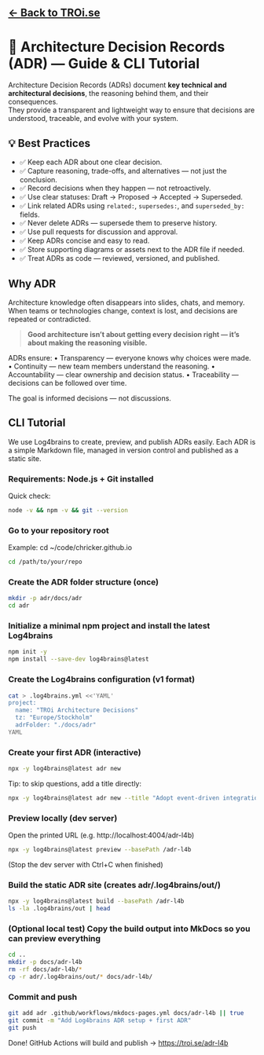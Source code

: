 [← Back to TROi.se](https://troi.se)
---

# 🧭 Architecture Decision Records (ADR) — Guide & CLI Tutorial

Architecture Decision Records (ADRs) document **key technical and architectural decisions**, the reasoning behind them, and their consequences.  
They provide a transparent and lightweight way to ensure that decisions are understood, traceable, and evolve with your system.

## 💡 Best Practices

- ✅ Keep each ADR about one clear decision.  
- ✅ Capture reasoning, trade-offs, and alternatives — not just the conclusion.  
- ✅ Record decisions when they happen — not retroactively.  
- ✅ Use clear statuses: Draft → Proposed → Accepted → Superseded.  
- ✅ Link related ADRs using `related:`, `supersedes:`, and `superseded_by:` fields.  
- ✅ Never delete ADRs — supersede them to preserve history.  
- ✅ Use pull requests for discussion and approval.  
- ✅ Keep ADRs concise and easy to read.  
- ✅ Store supporting diagrams or assets next to the ADR file if needed.  
- ✅ Treat ADRs as code — reviewed, versioned, and published.  

## Why ADR
Architecture knowledge often disappears into slides, chats, and memory. 
When teams or technologies change, context is lost, and decisions are repeated or contradicted.

> **Good architecture isn’t about getting every decision right — it’s about making the reasoning visible.**

ADRs ensure:
• Transparency — everyone knows why choices were made.
• Continuity — new team members understand the reasoning.
• Accountability — clear ownership and decision status.
• Traceability — decisions can be followed over time.

The goal is informed decisions — not discussions.

## CLI Tutorial
We use Log4brains to create, preview, and publish ADRs easily.
Each ADR is a simple Markdown file, managed in version control and published as a static site.

### Requirements: Node.js + Git installed
Quick check:
```bash
node -v && npm -v && git --version
```
### Go to your repository root
Example: cd ~/code/chricker.github.io
```bash
cd /path/to/your/repo
```

### Create the ADR folder structure (once)
```bash
mkdir -p adr/docs/adr
cd adr
```
### Initialize a minimal npm project and install the latest Log4brains
```bash
npm init -y
npm install --save-dev log4brains@latest
```
### Create the Log4brains configuration (v1 format)
```bash
cat > .log4brains.yml <<'YAML'
project:
  name: "TROi Architecture Decisions"
  tz: "Europe/Stockholm"
  adrFolder: "./docs/adr"
YAML
```
### Create your first ADR (interactive)
```bash
npx -y log4brains@latest adr new
```
 Tip: to skip questions, add a title directly:
 ```bash
 npx -y log4brains@latest adr new --title "Adopt event-driven integration"
```
### Preview locally (dev server)
Open the printed URL (e.g. http://localhost:4004/adr-l4b)
```bash
npx -y log4brains@latest preview --basePath /adr-l4b
```
(Stop the dev server with Ctrl+C when finished)

### Build the static ADR site (creates adr/.log4brains/out/)
```bash
npx -y log4brains@latest build --basePath /adr-l4b
ls -la .log4brains/out | head
```
### (Optional local test) Copy the build output into MkDocs so you can preview everything
```bash
cd ..
mkdir -p docs/adr-l4b
rm -rf docs/adr-l4b/*
cp -r adr/.log4brains/out/* docs/adr-l4b/
```
### Commit and push
```bash
git add adr .github/workflows/mkdocs-pages.yml docs/adr-l4b || true
git commit -m "Add Log4brains ADR setup + first ADR"
git push
```
Done! GitHub Actions will build and publish → https://troi.se/adr-l4b
